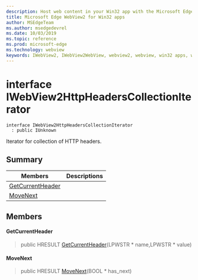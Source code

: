 ```yaml
---
description: Host web content in your Win32 app with the Microsoft Edge WebView2 control
title: Microsoft Edge WebView2 for Win32 apps
author: MSEdgeTeam
ms.author: msedgedevrel
ms.date: 10/03/2019
ms.topic: reference
ms.prod: microsoft-edge
ms.technology: webview
keywords: IWebView2, IWebView2WebView, webview2, webview, win32 apps, win32, edge
---
```


# interface IWebView2HttpHeadersCollectionIterator 

```
interface IWebView2HttpHeadersCollectionIterator
  : public IUnknown
```

Iterator for collection of HTTP headers.

## Summary

 Members                        | Descriptions
--------------------------------|---------------------------------------------
[GetCurrentHeader](#getcurrentheader) | 
[MoveNext](#movenext) | 

## Members

#### GetCurrentHeader 

> public HRESULT [GetCurrentHeader](#getcurrentheader)(LPWSTR * name,LPWSTR * value)

#### MoveNext 

> public HRESULT [MoveNext](#movenext)(BOOL * has_next)

